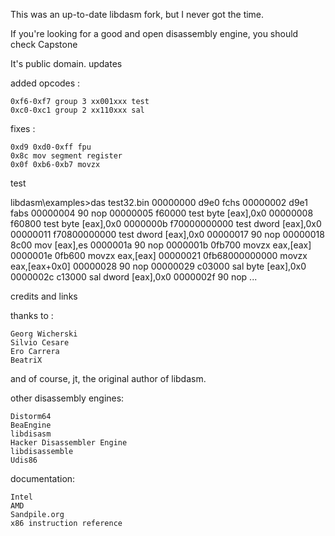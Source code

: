 This was an up-to-date libdasm fork, but I never got the time.

If you're looking for a good and open disassembly engine, you should check Capstone

It's public domain.
updates

added opcodes :

    0xf6-0xf7 group 3 xx001xxx test
    0xc0-0xc1 group 2 xx110xxx sal 

fixes :

    0xd9 0xd0-0xff fpu
    0x8c mov segment register
    0x0f 0xb6-0xb7 movzx 

test

libdasm\examples>das test32.bin
00000000  d9e0              fchs
00000002  d9e1              fabs
00000004  90                nop
00000005  f60000            test byte [eax],0x0
00000008  f60800            test byte [eax],0x0
0000000b  f70000000000      test dword [eax],0x0
00000011  f70800000000      test dword [eax],0x0
00000017  90                nop
00000018  8c00              mov [eax],es
0000001a  90                nop
0000001b  0fb700            movzx eax,[eax]
0000001e  0fb600            movzx eax,[eax]
00000021  0fb68000000000    movzx eax,[eax+0x0]
00000028  90                nop
00000029  c03000            sal byte [eax],0x0
0000002c  c13000            sal dword [eax],0x0
0000002f  90                nop
...

credits and links

thanks to :

    Georg Wicherski
    Silvio Cesare
    Ero Carrera
    BeatriX 

and of course, jt, the original author of libdasm.

other disassembly engines:

    Distorm64
    BeaEngine
    libdisasm
    Hacker Disassembler Engine
    libdisassemble
    Udis86 

documentation:

    Intel
    AMD
    Sandpile.org
    x86 instruction reference 
